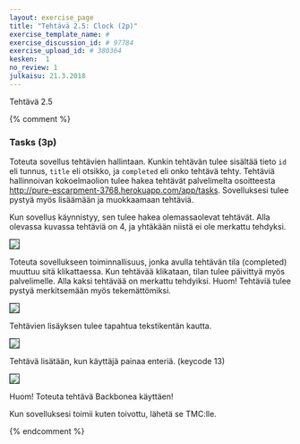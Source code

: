 ```yaml
---
layout: exercise_page
title: "Tehtävä 2.5: Clock (2p)"
exercise_template_name: #
exercise_discussion_id: # 97784
exercise_upload_id: # 380364
kesken:  1
no_review: 1
julkaisu: 21.3.2018
---
```


Tehtävä 2.5

{% comment %}

<h3>Tasks (3p)</h3>

Toteuta sovellus tehtävien hallintaan. Kunkin tehtävän tulee sisältää tieto `id` eli tunnus, `title` eli otsikko, ja `completed` eli onko tehtävä tehty. Tehtäviä hallinnoivan kokoelmaolion tulee hakea tehtävät palvelimelta osoitteesta <http://pure-escarpment-3768.herokuapp.com/app/tasks>. Sovelluksesi tulee pystyä myös lisäämään ja muokkaamaan tehtäviä.

<p>Kun sovellus käynnistyy, sen tulee hakea olemassaolevat tehtävät. Alla olevassa kuvassa tehtäviä on 4, ja yhtäkään niistä ei ole merkattu tehdyksi.</p>

<p><img src="img/w4e07-tasks-1.png" border="1"/></p>

<p>Toteuta sovellukseen toiminnallisuus, jonka avulla tehtävän tila (completed) muuttuu sitä klikattaessa. Kun tehtävää klikataan, tilan tulee päivittyä myös palvelimelle. Alla kaksi tehtävää on merkattu tehdyiksi. Huom! Tehtäviä tulee pystyä merkitsemään myös tekemättömiksi.</p>

<p><img src="img/w4e07-tasks-2.png" border="1"/></p>  

<p>Tehtävien lisäyksen tulee tapahtua tekstikentän kautta.</p>

<p><img src="img/w4e07-tasks-3.png" border="1"/></p>

<p>Tehtävä lisätään, kun käyttäjä painaa enteriä. (keycode 13)</p>

<p><img src="img/w4e07-tasks-4.png" border="1"/></p>

<p>Huom! Toteuta tehtävä Backbonea käyttäen!</p>

<p>Kun sovelluksesi toimii kuten toivottu, lähetä se TMC:lle.</p>

{% endcomment %}
